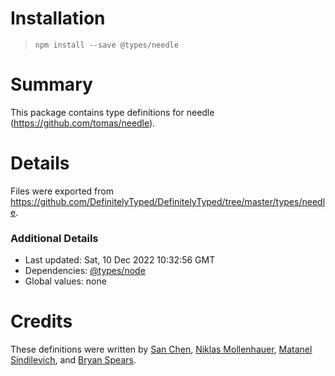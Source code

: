 # Installation
> `npm install --save @types/needle`

# Summary
This package contains type definitions for needle (https://github.com/tomas/needle).

# Details
Files were exported from https://github.com/DefinitelyTyped/DefinitelyTyped/tree/master/types/needle.

### Additional Details
 * Last updated: Sat, 10 Dec 2022 10:32:56 GMT
 * Dependencies: [@types/node](https://npmjs.com/package/@types/node)
 * Global values: none

# Credits
These definitions were written by [San Chen](https://github.com/bigsan), [Niklas Mollenhauer](https://github.com/nikeee), [Matanel Sindilevich](https://github.com/sindilevich), and [Bryan Spears](https://github.com/bryanspears).
